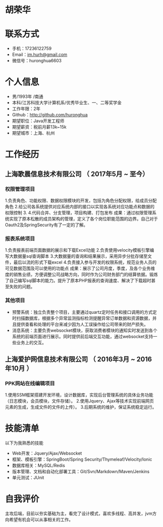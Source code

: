 # 胡荣华

# 联系方式

* 手机：17236122759
* Email：im.hurh@gmail.com
* 微信号：huronghua6603

# 个人信息

* 男/1993年 /南通
* 本科/江苏科技大学计算机系/优秀毕业生、一、二等奖学金
* 工作年限：2年
* Github：http://github.com/huronghua
* 期望职位：Java开发工程师
* 期望薪资：税前月薪13k~15k
* 期望城市：上海、杭州

# 工作经历

## 上海歌晨信息技术有限公司 （ 2017年5月 ~ 至今）

### 权限管理项目
1.负责角色、功能权限、数据权限模块的开发，包括为角色分配权限，给成员分配角色
2.给公司各系统提供对应系统内部的接口以实现各系统对应功能点和数据的权限控制
3.
4.代码合并、分支管理，项目构建、打包发布
成果：通过权限管理系统实现了原本松散的成员架构的管理，定义了各个岗位职能范围的边界。自己对于Oauth2及SpringSecurity有了一定的了解。

### 报表系统项目
1.负责报表前端页面数据的展示和下载Excel功能
2.负责使用velocity模板引擎编写大数据量sql查询脚本
3.大数据量的查询和结果展示，采用异步分批存储至文件，最后以流的形式下载excel
4.负责接入参与开发的权限系统，规范业务人员的可见数据范围及可以使用的功能点
成果：展示了公司月度，季度，及各个业务维度的销售业绩，方便调整公司战略方向，同时作为公司财务部门的结算依据。锻炼了自己编写sql脚本的能力。提升了原本PHP报表的查询速度、解决了下载超时甚至失败的问题。

### 其他项目

* 预警系统：独立负责整个项目，主要通过quartz定时任务和接口调用的方式定时扫描数据库，根据多个异常监测指标检测提醒异常订单数据和资源数据，并且提供查看和处理的平台来减少因为人工误操作给公司带来的财产损失。
* 消息系统：主要负责websocket模块，获取消费者模块的通知实时发送到各个系统的前端页面进行展示。同时提供前后端交互功能，通过websocket支持一些业务上的交互。

## 上海爱护网信息技术有限公司 （ 2016年3月 ~ 2016年10月 ）

### PPK网站在线编辑项目

1.使用SSM框架搭建开发环境，设计数据库，实现后台管理系统的具体业务功能（日志模块，会员模块，文件存储）。
2.使用Jquery、Ajax等技术实现前端网页元素的生成，生成文件的文件的上传）。
3.后期系统的维护，保证系统稳定运行。

# 技能清单

以下为我熟悉的技能

* Web开发：Jquery/Ajax/Websocket
* 框架、模板引擎：SpringBoot/Spring Security/Thymeleaf/Velocity/Ionic
* 数据库相关：MySQL/Redis
* 版本管理、文档和自动化部署工具：Git/Svn/Markdown/Maven/Jenkins
* 单元测试：JUnit

# 自我评价
主攻后端，目前以夯实基础为主，看完了设计模式，喜欢多线程、高并发，jvm方向希望有机会可以从事相关的工作。
